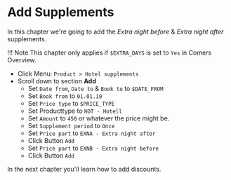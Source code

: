 # Add Supplements

In this chapter we're going to add the _Extra night before_ & _Extra night after_ supplements.

!!! Note
    This chapter only applies if `$EXTRA_DAYS` is set to `Yes` in Comers Overview.

* Click Menu: `Product > Hotel supplements`
* Scroll down to section **Add**
    - Set `Date from`, `Date to` & `Book to` to `$DATE_FROM`
    - Set `Book from` to `01.01.19`
    - Set `Price type` to `$PRICE_TYPE`
    - Set Producttype to `HOT - Hotell`
    - Set `Amount` to `450` or whatever the price might be.
    - Set `Supplement period` to `Once`
    - Set `Price part` to `EXNA - Extra night after`
    - Click Button `Add`
    - Set `Price part` to `EXNB - Extra night before`
    - Click Button `Add`

In the next chapter you'll learn how to add discounts.

